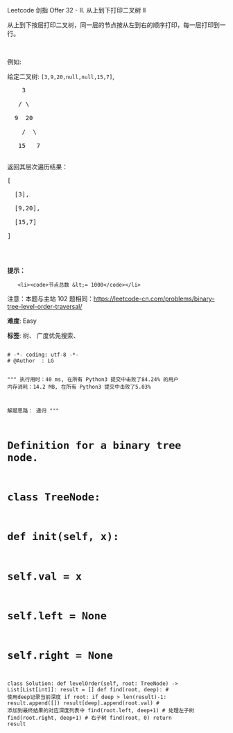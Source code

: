 Leetcode 剑指 Offer 32 - II. 从上到下打印二叉树 II
<p>从上到下按层打印二叉树，同一层的节点按从左到右的顺序打印，每一层打印到一行。</p>


<p>&nbsp;</p>



<p>例如:<br>

给定二叉树:&nbsp;<code>[3,9,20,null,null,15,7]</code>,</p>



<pre>    3

   / \

  9  20

    /  \

   15   7

</pre>



<p>返回其层次遍历结果：</p>



<pre>[

  [3],

  [9,20],

  [15,7]

]

</pre>



<p>&nbsp;</p>



<p><strong>提示：</strong></p>



<ol>

	<li><code>节点总数 &lt;= 1000</code></li>

</ol>



<p>注意：本题与主站 102 题相同：<a href="https://leetcode-cn.com/problems/binary-tree-level-order-traversal/">https://leetcode-cn.com/problems/binary-tree-level-order-traversal/</a></p>





 **难度**: Easy



 **标签**: 树、 广度优先搜索、 





<div class="hcb_wrap">
<pre class="prism undefined-numbers lang-python" data-lang="Python"><code>
# -*- coding: utf-8 -*-
# @Author  : LG

"""
执行用时：40 ms, 在所有 Python3 提交中击败了84.24% 的用户
内存消耗：14.2 MB, 在所有 Python3 提交中击败了5.03%

解题思路：
    递归
"""
# Definition for a binary tree node.
# class TreeNode:
#     def __init__(self, x):
#         self.val = x
#         self.left = None
#         self.right = None

class Solution:
    def levelOrder(self, root: TreeNode) -> List[List[int]]:
        result = []
        def find(root, deep):   # 使用deep记录当前深度
            if root:
                if deep > len(result)-1:
                    result.append([])
                result[deep].append(root.val)   # 添加到最终结果的对应深度列表中
                find(root.left, deep+1)     # 处理左子树
                find(root.right, deep+1)    # 右子树
        find(root, 0)
        return result</code></pre></div>

